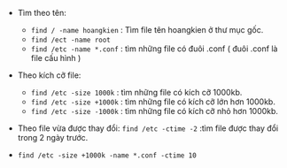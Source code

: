- Tìm theo tên:
  + ```find / -name hoangkien``` : Tìm file tên hoangkien ở thư mục gốc.
  + ```find /ect -name root```
  + ```find /etc -name *.conf``` : tìm những file có đuôi .conf ( đuôi .conf là file cấu hình )
 

- Theo kích cỡ file:
	- ```find /etc -size 1000k``` : tìm những file có kích cỡ 1000kb.
	- ```find /etc -size +1000k``` : tìm những file có kích cỡ lớn hơn 1000kb.
	- ```find /etc -size -1000k``` : tìm những file có kích cỡ nhỏ hơn 1000kb.


- Theo file vừa được thay đổi: ```find /etc -ctime -2``` :tìm file được thay đổi trong 2 ngày trước.


- ```find /etc -size +1000k -name *.conf -ctime 10```
